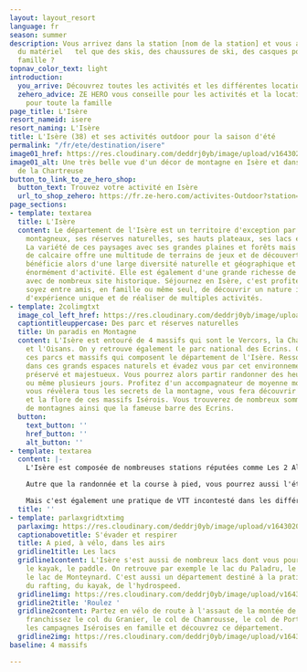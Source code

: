 ```yaml
---
layout: layout_resort
language: fr
season: summer
description: Vous arrivez dans la station [nom de la station] et vous aimeriez louer
  du matériel   tel que des skis, des chaussures de ski, des casques pour toute votre
  famille ?
topnav_color_text: light
introduction:
  you_arrive: Découvrez toutes les activités et les différentes locations en Isère
  zehero_advice: ZE HERO vous conseille pour les activités et la location des équipements
    pour toute la famille
page_title: L'Isère
resort_nameid: isere
resort_naming: L'Isère
title: L'Isère (38) et ses activités outdoor pour la saison d'été
permalink: "/fr/ete/destination/isere"
image01_href: https://res.cloudinary.com/deddrj0yb/image/upload/v1643020863/website/summer/tristan-boucher-vAYnXGhpI54-unsplash_pw94ay.jpg
image01_alt: Une très belle vue d'un décor de montagne en Isère et dans le massif
  de la Chartreuse
button_to_link_to_ze_hero_shop:
  button_text: Trouvez votre activité en Isère
  url_to_shop_zehero: https://fr.ze-hero.com/activites-Outdoor?station=Alpe+d%27Huez&calessonstype=all&catypegenderlistsummer=all&calessonsactivitytype=Parapente&start-date=
page_sections:
- template: textarea
  title: L'Isère
  content: Le département de l'Isère est un territoire d'exception par ses massifs
    montagneux, ses réserves naturelles, ses hauts plateaux, ses lacs et ses rivières.
    La variété de ces paysages avec ses grandes plaines et forêts mais aussi ces massifs
    de calcaire offre une multitude de terrains de jeux et de découverte. L'Isère
    bénéficie alors d'une large diversité naturelle et géographique et vous propose
    énormément d'activité. Elle est également d'une grande richesse de son patrimoine
    avec de nombreux site historique. Séjournez en Isère, c'est profiter que vous
    soyez entre amis, en famille ou même seul, de découvrir un nature incroyable,
    d'expérience unique et de réaliser de multiples activités.
- template: 2colimgtxt
  image_col_left_href: https://res.cloudinary.com/deddrj0yb/image/upload/v1643020862/website/summer/thomas-marchand-QrvWVfYhsCk-unsplash_oceuju.jpg
  captiontitleuppercase: Des parc et réserves naturelles
  title: Un paradis en Montagne
  content: L'Isère est entouré de 4 massifs qui sont le Vercors, la Chartreuse, Belledonne
    et l'Oisans. On y retrouve également le parc national des Ecrins. Ce sont tous
    ces parcs et massifs qui composent le département de l'Isère. Ressourcez vous
    dans ces grands espaces naturels et évadez vous par cet environnement grandiose,
    préservé et majestueux. Vous pourrez alors partir randonner des heures, à la journée
    ou même plusieurs jours. Profitez d'un accompagnateur de moyenne montagne qui
    vous révèlera tous les secrets de la montagne, vous fera découvrir toute la faune
    et la flore de ces massifs Isérois. Vous trouverez de nombreux sommets, des lacs
    de montagnes ainsi que la fameuse barre des Ecrins.
  button:
    text_button: ''
    href_button: ''
    alt_button: ''
- template: textarea
  content: |-
    L'Isère est composée de nombreuses stations réputées comme Les 2 Alpes, l'Alpe Huez, l'Oisans, les 7 Laux, Chamrousse, Villard de Lans, le Collet d'Allevard et bien d'autre encore. Vous pourrez bénéficier des diverses infrastructures et activités quelles proposent. Autre que la randonnée, vous pourrez pratiquer également le trail-running. Certaines stations mettent à disposition des parcours balisés ou à télécharger sur votre montre GPS.

    Autre que la randonnée et la course à pied, vous pourrez aussi l'été sur le glacier des 2 Alpes pratiquer le ski et le snowboard. Profitez de faire quelque virages sous un beau soleil ou d'aller faire quelques sauts dans le snowpark.

    Mais c'est également une pratique de VTT incontesté dans les différentes stations et dans les différents massifs de l'Isère. Des parcours et des itinéraires raviront tout le monde, les débutants comme les confirmés comme ceux qui souhaitent faire uniquement de la descente ou de longue randonnée.
  title: ''
- template: parlaxgridtxtimg
  parlaximg: https://res.cloudinary.com/deddrj0yb/image/upload/v1643020862/website/summer/thomas-marchand-QrvWVfYhsCk-unsplash_oceuju.jpg
  captionabovetitle: S'évader et respirer
  title: A pied, à vélo, dans les airs
  gridline1title: Les lacs
  gridline1content: L'Isère s'est aussi de nombreux lacs dont vous pourrez pratiquer
    le kayak, le paddle. On retrouve par exemple le lac du Paladru, le lac de Laffrey,
    le lac de Monteynard. C'est aussi un département destiné à la pratique du canyoning,
    du rafting, du kayak, de l'hydrospeed.
  gridline1img: https://res.cloudinary.com/deddrj0yb/image/upload/v1643020863/website/summer/la-coccinelle-UR3sS74PJhc-unsplash_hn3kgj.jpg
  gridline2title: 'Roulez '
  gridline2content: Partez en vélo de route à l'assaut de la montée de l'Alpe d'Huez,
    franchissez le col du Granier, le col de Chamrousse, le col de Porte. Explorez
    les campagnes Iséroises en famille et découvrez ce département.
  gridline2img: https://res.cloudinary.com/deddrj0yb/image/upload/v1643035410/website/summer/mercvrie-Zq0eVWKQqIo-unsplash_heonqb.jpg
baseline: 4 massifs

---
```

